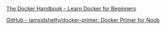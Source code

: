 
[The Docker Handbook - Learn Docker for Beginners](https://www.freecodecamp.org/news/the-docker-handbook)

[GitHub - iamsidshetty/docker-primer: Docker Primer for Noob](https://github.com/iamsidshetty/docker-primer)
